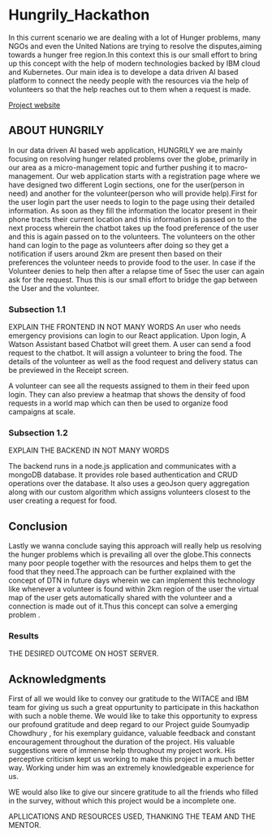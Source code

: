 # Hungrily_Hackathon

In this current scenario we are dealing with a lot of Hunger problems, many NGOs and even the United Nations are trying to resolve the disputes,aiming towards a hunger free region.In this context this is our small effort to bring up this concept with the help of modern technologies backed by IBM cloud and Kubernetes. Our main idea is to develope a data driven AI based platform to connect the needy people with the resources via the help of volunteers so that the help reaches out to them when a request is made.


[Project website](https://sample-project.s3-web.us-east.cloud-object-storage.appdomain.cloud/)

## ABOUT HUNGRILY

In our data driven AI based web application, HUNGRILY we are mainly focusing on resolving hunger related problems over the globe, primarily in our area as a micro-management topic and further pushing it to macro-management. Our web application starts with a registration page where we have designed two different Login sections, one for the user(person in need) and another for the volunteer(person who will provide help).First for the user login  part the user needs to login to the page using their detailed information. As soon as they fill the information the locator present in their phone tracts their current location and this information is passed on to the next process wherein the  chatbot takes up the food preference of the user and this is again passed on to the volunteers. 
The volunteers on the other hand can login to the page as volunteers after doing so they get a notification if users around 2km are present then based on their preferences  the volunteer  needs to provide food to the user. In case if the Volunteer denies to help then after a relapse time of 5sec the user can again ask for the request. Thus this is our small effort to bridge the gap between the User and the volunteer.

### Subsection 1.1

EXPLAIN THE FRONTEND IN NOT MANY WORDS
An user who needs emergency provisions can login to our React application. Upon login, A Watson Assistant based Chatbot will greet them.
A user can send a food request to the chatbot. It will assign a volunteer to bring the food. The details of the volunteer as well as 
the food request and delivery status can be previewed in the Receipt screen. 

A volunteer can see all the requests assigned to them in their feed upon login. They can also preview a heatmap that shows 
the density of food requests in a world map which can then be used to organize food campaigns at scale.

### Subsection 1.2

EXPLAIN THE BACKEND IN NOT MANY WORDS

The backend runs in a node.js application and communicates with a mongoDB database. It provides role based authentication and 
CRUD operations over the database. It also uses a geoJson query aggregation along with our custom algorithm which assigns volunteers
closest to the user creating a request for food.

## Conclusion

Lastly we wanna conclude saying this approach will really help us resolving the hunger problems which is prevailing all over the globe.This connects many poor people together with the resources and helps them to get the food that they need.The approach can be further explained with the concept of DTN in future days wherein we can implement this technology like whenever a volunteer is found within 2km region of the user the virtual map of the user gets automatically shared with the volunteer and a connection is made out of it.Thus this concept can solve a emerging problem . 

### Results

THE DESIRED OUTCOME ON HOST SERVER.

## Acknowledgments

First of all we would like to convey our gratitude to the WITACE and IBM team for giving us such a great oppurtunity to participate in this hackathon with such a noble theme.
We would like to take this opportunity to express our profound gratitude and deep regard to our Project guide Soumyadip Chowdhury , for his exemplary guidance, valuable feedback and constant encouragement throughout the duration of the project. His valuable suggestions were of immense help throughout my project work. His perceptive criticism kept us working to make this project in a much better way. Working under him was an extremely knowledgeable experience for us.

WE would also like to give our sincere gratitude to all the friends who filled in the survey, without which this project would be a incomplete one.


APLLICATIONS AND RESOURCES USED, THANKING THE TEAM AND THE MENTOR.
